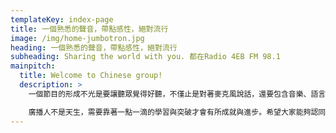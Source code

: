 ```yaml
---
templateKey: index-page
title: 一個熟悉的聲音，帶點感性，絕對流行
image: /img/home-jumbotron.jpg
heading: 一個熟悉的聲音，帶點感性，絕對流行
subheading: Sharing the world with you. 都在Radio 4EB FM 98.1
mainpitch:
  title: Welcome to Chinese group!
  description: >
    一個節目的形成不光是要讓聽眾覺得好聽，不僅止是對著麥克風說話，還要包含音樂、語言及背景考量.廣播的可貴在於美麗的聲音和選擇合適的音樂，除了在節目上分享，還能傳達現代社會的價值觀，舉凡節目的時間、音樂的選擇、節目的架構及要帶給聽眾的內容是什麼, 都是每個播音員的目標.如果說「輪子是腳的延伸，衣服是皮膚的延伸，書是眼睛的延伸」,那「電台節目無疑是記憶的延伸」

    廣播人不是天生，需要靠著一點一滴的學習與突破才會有所成就與進步。希望大家能夠認同4EB FM中文組暨昆士蘭華語廣播協會的努力,繼續給予我們支持與鼓勵.
---
```

